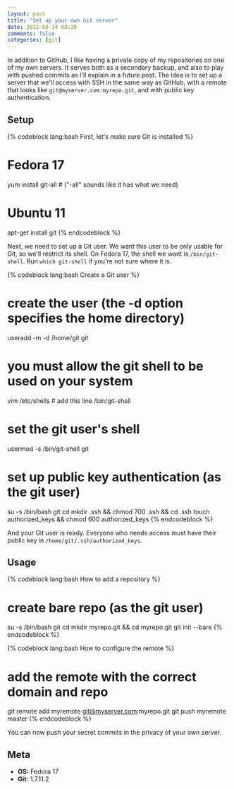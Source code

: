 ```yaml
---
layout: post
title: "Set up your own Git server"
date: 2012-08-14 08:28
comments: false
categories: [git]
---
```


In addition to GitHub, I like having a private copy of my repositories on one of my own servers. It serves both as a secondary backup, and also to play with pushed commits as I'll explain in a future post. The idea is to set up a server that we'll access with SSH in the same way as GitHub, with a remote that looks like `git@myserver.com:myrepo.git`, and with public key authentication.

<!--more-->

## Setup

{% codeblock lang:bash First, let's make sure Git is installed %}
# Fedora 17
yum install git-all # ("-all" sounds like it has what we need)
 
# Ubuntu 11
apt-get install git
{% endcodeblock %}

Next, we need to set up a Git user. We want this user to be only usable for Git, so we'll restrict its shell. On Fedora 17, the shell we want is `/bin/git-shell`. Run `which git-shell` if you're not sure where it is.

{% codeblock lang:bash Create a Git user %}
# create the user (the -d option specifies the home directory)
useradd -m -d /home/git git
 
# you must allow the git shell to be used on your system
vim /etc/shells
    # add this line
    /bin/git-shell
 
# set the git user's shell
usermod -s /bin/git-shell git
 
# set up public key authentication (as the git user)
su -s /bin/bash git
    cd
    mkdir .ssh && chmod 700 .ssh && cd .ssh
    touch authorized_keys && chmod 600 authorized_keys
{% endcodeblock %}

And your Git user is ready. Everyone who needs access must have their public key in `/home/git/.ssh/authorized_keys`.

## Usage

{% codeblock lang:bash How to add a repository %}
# create bare repo (as the git user)
su -s /bin/bash git
    cd
    mkdir myrepo.git && cd myrepo.git
    git init --bare
{% endcodeblock %}

{% codeblock lang:bash How to configure the remote %}
# add the remote with the correct domain and repo
git remote add myremote git@myserver.com:myrepo.git
git push myremote master
{% endcodeblock %}

You can now push your secret commits in the privacy of your own server.

## Meta

* **OS:** Fedora 17
* **Git:** 1.7.11.2
